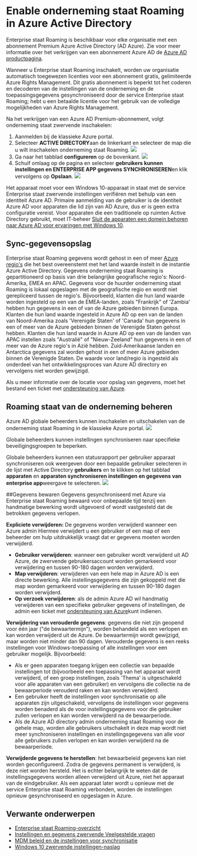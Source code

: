 <properties
    pageTitle="Enable onderneming staat Roaming in Azure Active Directory | Microsoft Azure"
    description="Veelgestelde vragen over onderneming staat Roaming-instellingen in Windows-apparaten. Enterprise staat zwervende gebruikers beschikken over een consistente ervaring via hun Windows-apparaten en vermindert de tijd die nodig is voor het configureren van een nieuw apparaat."
    services="active-directory"
    keywords="Enterprise staat roaming, cloud, windows, het inschakelen van de onderneming staat roaming"
    documentationCenter=""
    authors="femila"
    manager="swadhwa"
    editor="curtand"/>

<tags
    ms.service="active-directory"  
    ms.workload="identity"
    ms.tgt_pltfrm="na"
    ms.devlang="na"
    ms.topic="article"
    ms.date="09/27/2016"
    ms.author="femila"/>



# <a name="enable-enterprise-state-roaming-in-azure-active-directory"></a>Enable onderneming staat Roaming in Azure Active Directory

Enterprise staat Roaming is beschikbaar voor elke organisatie met een abonnement Premium Azure Active Directory (AD Azure). Zie voor meer informatie over het verkrijgen van een abonnement Azure AD de [Azure AD productpagina](https://azure.microsoft.com/services/active-directory).

Wanneer u Enterprise staat Roaming inschakelt, worden uw organisatie automatisch toegewezen licenties voor een abonnement gratis, gelimiteerde Azure Rights Management. Dit gratis abonnement is beperkt tot het coderen en decoderen van de instellingen van de onderneming en de toepassingsgegevens gesynchroniseerd door de service Enterprise staat Roaming; hebt u een betaalde licentie voor het gebruik van de volledige mogelijkheden van Azure Rights Management.

Na het verkrijgen van een Azure AD Premium-abonnement, volgt onderneming staat zwervende inschakelen:

1. Aanmelden bij de klassieke Azure portal.
2. Selecteer **ACTIVE DIRECTORY**aan de linkerkant en selecteer de map die u wilt inschakelen onderneming staat Roaming.
![](./media/active-directory-enterprise-state-roaming/active-directory-enterprise-state-roaming.png)
3. Ga naar het tabblad **configureren** op de bovenkant.
![](./media/active-directory-enterprise-state-roaming/active-directory-enterprise-state-roaming-configure.png)
4.  Schuif omlaag op de pagina en selecteer **gebruikers kunnen instellingen en ENTERPRISE APP gegevens SYNCHRONISEREN**en klik vervolgens op **Opslaan**.
![](./media/active-directory-enterprise-state-roaming/active-directory-enterprise-state-roaming-select-all-sync-settings.png)

Het apparaat moet voor een Windows 10-apparaat in staat met de service Enterprise staat zwervende instellingen verifiëren met behulp van een identiteit Azure AD. Primaire aanmelding van de gebruiker is de identiteit Azure AD voor apparaten die lid zijn van AD Azure, dus er is geen extra configuratie vereist. Voor apparaten die een traditionele op ruimten Active Directory gebruikt, moet IT-beheer [Sluit de apparaten een domein behoren naar Azure AD voor ervaringen met Windows 10](active-directory-azureadjoin-devices-group-policy.md).

## <a name="sync-data-storage"></a>Sync-gegevensopslag
Enterprise staat Roaming gegevens wordt gehost in een of meer [Azure regio's](https://azure.microsoft.com/regions/ ) die het best overeenstemt met het land waarde instelt in de instantie Azure Active Directory. Gegevens onderneming staat Roaming is gepartitioneerd op basis van drie belangrijke geografische regio's: Noord-Amerika, EMEA en APAC. Gegevens voor de huurder onderneming staat Roaming is lokaal opgeslagen met de geografische regio en wordt niet gerepliceerd tussen de regio's.  Bijvoorbeeld, klanten die hun land waarde worden ingesteld op een van de EMEA-landen, zoals "Frankrijk" of 'Zambia' hebben hun gegevens in een of van de Azure gebieden binnen Europa.  Klanten die hun land waarde ingesteld in Azure AD op een van de landen van Noord-Amerika zoals 'Verenigde Staten' of 'Canada' hun gegevens in een of meer van de Azure gebieden binnen de Verenigde Staten gehost hebben.  Klanten die hun land waarde in Azure AD op een van de landen van APAC instellen zoals "Australië" of "Nieuw-Zeeland" hun gegevens in een of meer van de Azure regio's in Azië hebben.  Zuid-Amerikaanse landen en Antarctica gegevens zal worden gehost in een of meer Azure gebieden binnen de Verenigde Staten.  De waarde voor land/regio is ingesteld als onderdeel van het ontwikkelingsproces van Azure AD directory en vervolgens niet worden gewijzigd. 

Als u meer informatie over de locatie voor opslag van gegevens, moet het bestand een ticket met [ondersteuning van Azure](https://azure.microsoft.com/support/options/).

## <a name="manage-enterprise-state-roaming"></a>Roaming staat van de onderneming beheren
Azure AD globale beheerders kunnen inschakelen en uitschakelen van de onderneming staat Roaming in de klassieke Azure portal.
![](./media/active-directory-enterprise-state-roaming/active-directory-enterprise-state-roaming-manage.png)

Globale beheerders kunnen instellingen synchroniseren naar specifieke beveiligingsgroepen te beperken.

Globale beheerders kunnen een statusrapport per gebruiker apparaat synchroniseren ook weergeven door een bepaalde gebruiker selecteren in de lijst met Active Directory **gebruikers** en te klikken op het tabblad **apparaten** en **apparaten synchroniseren instellingen en gegevens van enterprise app**weergave te selecteren.
![](./media/active-directory-enterprise-state-roaming/active-directory-enterprise-state-roaming-device-sync-settings.png)

##<a name="data-retention"></a>Gegevens bewaren
Gegevens gesynchroniseerd met Azure via Enterprise staat Roaming bewaard voor onbepaalde tijd tenzij een handmatige bewerking wordt uitgevoerd of wordt vastgesteld dat de betrokken gegevens verlopen. 

**Expliciete verwijderen:** De gegevens worden verwijderd wanneer een Azure admin Hiermee verwijdert u een gebruiker of een map of een beheerder om hulp uitdrukkelijk vraagt dat er gegevens moeten worden verwijderd.

- **Gebruiker verwijderen**: wanneer een gebruiker wordt verwijderd uit AD Azure, de zwervende gebruikersaccount worden gemarkeerd voor verwijdering en tussen 90-180 dagen worden verwijderd. 
- **Map verwijderen**: verwijderen van een hele map in Azure AD is een directe bewerking. Alle instellingsgegevens die zijn gekoppeld met die map worden gemarkeerd voor verwijdering en tussen 90-180 dagen worden verwijderd. 
- **Op verzoek verwijderen**: als de admin Azure AD wil handmatig verwijderen van een specifieke gebruiker gegevens of instellingen, de admin een ticket met [ondersteuning van Azure](https://azure.microsoft.com/support/)kunt indienen. 

**Verwijdering van verouderde gegevens**: gegevens die niet zijn geopend voor één jaar ("de bewaartermijn"), worden behandeld als een verlopen en kan worden verwijderd uit de Azure. De bewaartermijn wordt gewijzigd, maar worden niet minder dan 90 dagen. Verouderde gegevens is een reeks instellingen voor Windows-toepassing of alle instellingen voor een gebruiker mogelijk. Bijvoorbeeld:
 
- Als er geen apparaten toegang krijgen een collectie van bepaalde instellingen tot (bijvoorbeeld een toepassing van het apparaat wordt verwijderd, of een groep instellingen, zoals 'Thema' is uitgeschakeld voor alle apparaten van een gebruiker) en vervolgens die collectie na de bewaarperiode verouderd raken en kan worden verwijderd. 
- Een gebruiker heeft de instellingen voor synchronisatie op alle apparaten zijn uitgeschakeld, vervolgens de instellingen voor gegevens worden benaderd als de voor instellingsgegevens voor die gebruiker zullen verlopen en kan worden verwijderd na de bewaarperiode. 
- Als de Azure AD directory admin onderneming staat Roaming voor de gehele map, worden alle gebruikers uitschakelt in deze map wordt niet meer synchroniseren instellingen en instellingsgegevens van alle voor alle gebruikers zullen verlopen en kan worden verwijderd na de bewaarperiode. 

**Verwijderde gegevens te herstellen**: het bewaarbeleid gegevens kan niet worden geconfigureerd. Zodra de gegevens permanent is verwijderd, is deze niet worden hersteld. Het is echter belangrijk te weten dat de instellingsgegevens worden alleen verwijderd uit Azure, niet het apparaat van de eindgebruiker. Als een apparaat later wordt u opnieuw met de service Enterprise staat Roaming verbonden, worden de instellingen opnieuw gesynchroniseerd en opgeslagen in Azure.


## <a name="related-topics"></a>Verwante onderwerpen
- [Enterprise staat Roaming-overzicht](active-directory-windows-enterprise-state-roaming-overview.md)
- [Instellingen en gegevens zwervende Veelgestelde vragen](active-directory-windows-enterprise-state-roaming-faqs.md)
- [MDM beleid en de instellingen voor synchronisatie](active-directory-windows-enterprise-state-roaming-group-policy-settings.md)
- [Windows 10 zwervende instellingen-naslag](active-directory-windows-enterprise-state-roaming-windows-settings-reference.md)
